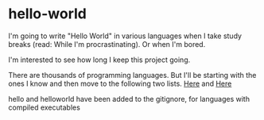 hello-world
===========

I'm going to write "Hello World" in various languages when I take study breaks (read: While I'm procrastinating). Or when I'm bored. 

I'm interested to see how long I keep this project going.

There are thousands of programming languages.
But I'll be starting with the ones I know and then move to the following two lists.
[Here](http://en.wikipedia.org/wiki/List_of_programming_languages)
and
[Here](http://en.wikipedia.org/wiki/Esoteric_programming_language)

hello and helloworld have been added to the gitignore, for languages with compiled executables
